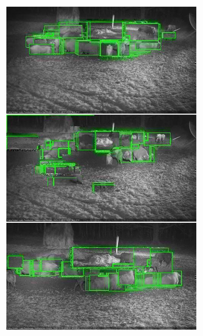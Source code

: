 ![20201125-174537-175542](in2/20201125/20201125-174537-175542_0_.jpg)
![20201125-175548-180552](in2/20201125/20201125-175548-180552_0_.jpg)
![20201125-180558-181602](in2/20201125/20201125-180558-181602_0_.jpg)
